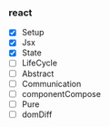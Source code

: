

### react
- [x] Setup
- [x] Jsx
- [x] State
- [ ] LifeCycle
- [ ] Abstract
- [ ] Communication
- [ ] componentCompose
- [ ] Pure
- [ ] domDiff